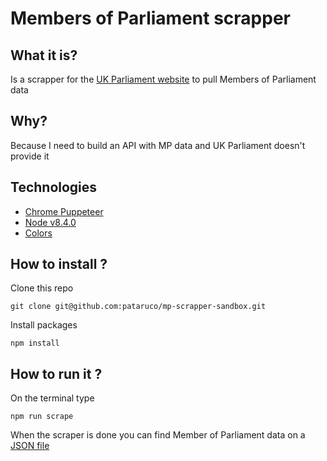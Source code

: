 # Members of Parliament scrapper

## What it is?
Is a scrapper for the [UK Parliament website](http://www.parliament.uk/) to pull Members of Parliament data

## Why?
Because I need to build an API with MP data and UK Parliament doesn't provide it

## Technologies

* [Chrome Puppeteer](https://github.com/GoogleChrome/puppeteer)
* [Node v8.4.0](https://nodejs.org/)
* [Colors](https://github.com/Marak/colors.js)

## How to install ?

Clone this repo

`git clone git@github.com:pataruco/mp-scrapper-sandbox.git`

Install packages

`npm install`

## How to run it ?

On the terminal type

`npm run scrape`

When the scraper is done you can find Member of Parliament data on a [JSON file](.data/members.json)

